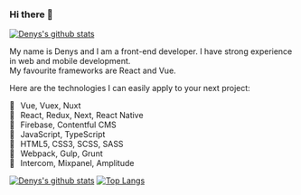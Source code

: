 ### Hi there 👋

[![Denys's github stats](https://github-readme-stats.vercel.app/api?username=denshuliar&count_private=true&show_icons=true)](https://github.com/anuraghazra/github-readme-stats)

My name is Denys and I am a front-end developer. I have strong experience in web and mobile development. <br /> My favourite frameworks are React and Vue.

Here are the technologies I can easily apply to your next project:

🔧⠀Vue, Vuex, Nuxt <br />
🔧⠀React, Redux, Next, React Native <br />
🔧⠀Firebase, Contentful CMS <br />
🔧⠀JavaScript, TypeScript <br />
🔧⠀HTML5, CSS3, SCSS, SASS <br />
🔧⠀Webpack, Gulp, Grunt <br />
🔧⠀Intercom, Mixpanel, Amplitude

[![Denys's github stats](https://github-readme-stats.vercel.app/api?username=denshuliar&count_private=true&show_icons=true)](https://github.com/anuraghazra/github-readme-stats) [![Top Langs](https://github-readme-stats.vercel.app/api/top-langs/?username=denshuliar&langs_count=3&exclude_repo=cordova-plugin-opentok&layout=compact)](https://github.com/anuraghazra/github-readme-stats)
